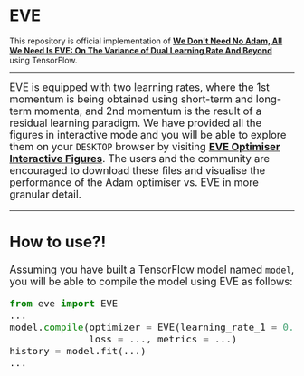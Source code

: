 # EVE
This repository is official implementation of [**We Don't Need No Adam, All We Need Is EVE: On The Variance of Dual Learning Rate And Beyond**](https://arxiv.org/) using TensorFlow.

---

<font size = 4>EVE is equipped with two learning rates, where the 1st momentum is being obtained using short-term and long-term momenta, and 2nd momentum is the result of a residual learning paradigm. We have provided all the figures in interactive mode and you will be able to explore them on your ```DESKTOP``` browser by visiting [**EVE Optimiser Interactive Figures**](https://eve-optimiser.github.io). The users and the community are encouraged to download these files and visualise the performance of the Adam optimiser vs. EVE in more granular detail.



---
## **How to use?!**
<font size = 4>Assuming you have built a TensorFlow model named ```model```, you will be able to compile the model using EVE as follows:
```python
from eve import EVE
...
model.compile(optimizer = EVE(learning_rate_1 = 0.001, learning_rate_2 = 0.0004),
              loss = ..., metrics = ...)
history = model.fit(...)
...
```
